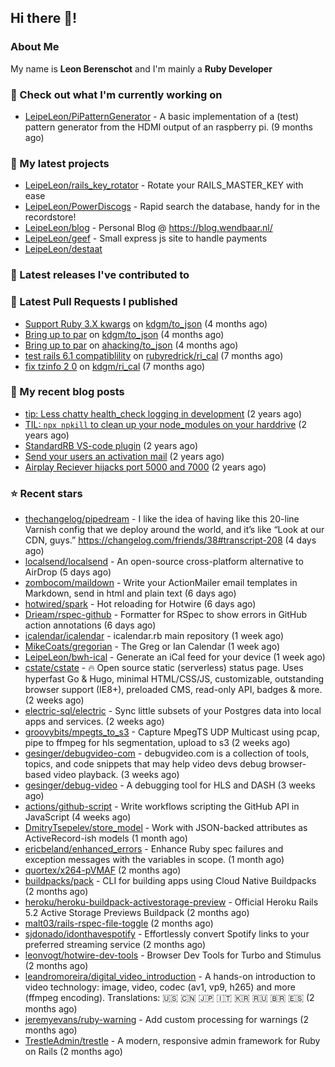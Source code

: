 ## Hi there 👋!

### About Me

My name is **Leon Berenschot** and I'm mainly a **Ruby Developer**
<br>

### 👷 Check out what I'm currently working on

- [LeipeLeon/PiPatternGenerator](https://github.com/LeipeLeon/PiPatternGenerator) - A basic implementation of a (test) pattern generator from the HDMI output of an raspberry pi. (9 months ago)

### 🌱 My latest projects

- [LeipeLeon/rails_key_rotator](https://github.com/LeipeLeon/rails_key_rotator) - Rotate your RAILS_MASTER_KEY with ease
- [LeipeLeon/PowerDiscogs](https://github.com/LeipeLeon/PowerDiscogs) - Rapid search the database, handy for in the recordstore!
- [LeipeLeon/blog](https://github.com/LeipeLeon/blog) - Personal Blog @ https://blog.wendbaar.nl/
- [LeipeLeon/geef](https://github.com/LeipeLeon/geef) - Small express js site to handle payments
- [LeipeLeon/destaat](https://github.com/LeipeLeon/destaat)

### 🔭 Latest releases I've contributed to


### 🔨 Latest Pull Requests I published

- [Support Ruby 3.X kwargs](https://github.com/kdgm/to_json/pull/3) on [kdgm/to_json](https://github.com/kdgm/to_json) (4 months ago)
- [Bring up to par](https://github.com/kdgm/to_json/pull/2) on [kdgm/to_json](https://github.com/kdgm/to_json) (4 months ago)
- [Bring up to par](https://github.com/ahacking/to_json/pull/8) on [ahacking/to_json](https://github.com/ahacking/to_json) (4 months ago)
- [test rails 6.1 compatiblility](https://github.com/rubyredrick/ri_cal/pull/24) on [rubyredrick/ri_cal](https://github.com/rubyredrick/ri_cal) (7 months ago)
- [fix tzinfo 2 0](https://github.com/kdgm/ri_cal/pull/4) on [kdgm/ri_cal](https://github.com/kdgm/ri_cal) (7 months ago)

### 📜 My recent blog posts

- [tip: Less chatty health_check logging in development](https://www.wendbaar.nl/posts/2023/07/tip_less_chatty_health_check_logging_in_development) (2 years ago)
- [TIL: `npx npkill` to clean up your node_modules on your harddrive](https://www.wendbaar.nl/posts/2023/03/til_npx_npkill_to_clean_up_your_node_modules_on_your_harddrive) (2 years ago)
- [StandardRB VS-code plugin](https://www.wendbaar.nl/posts/2023/02/standardrb_vscode_plugin) (2 years ago)
- [Send your users an activation mail](https://www.wendbaar.nl/posts/2023/02/send_your_users_an_activation_mail) (2 years ago)
- [Airplay Reciever hijacks port 5000 and 7000](https://www.wendbaar.nl/posts/2023/02/airplay_reciever_hijacks_port_5000_and_7000) (2 years ago)

### ⭐ Recent stars

- [thechangelog/pipedream](https://github.com/thechangelog/pipedream) - I like the idea of having like this 20-line Varnish config that we deploy around the world, and it’s like “Look at our CDN, guys.” https://changelog.com/friends/38#transcript-208 (4 days ago)
- [localsend/localsend](https://github.com/localsend/localsend) - An open-source cross-platform alternative to AirDrop (5 days ago)
- [zombocom/maildown](https://github.com/zombocom/maildown) - Write your ActionMailer email templates in Markdown, send in html and plain text (6 days ago)
- [hotwired/spark](https://github.com/hotwired/spark) - Hot reloading for Hotwire (6 days ago)
- [Drieam/rspec-github](https://github.com/Drieam/rspec-github) - Formatter for RSpec to show errors in GitHub action annotations (6 days ago)
- [icalendar/icalendar](https://github.com/icalendar/icalendar) - icalendar.rb main repository (1 week ago)
- [MikeCoats/gregorian](https://github.com/MikeCoats/gregorian) - The Greg or Ian Calendar (1 week ago)
- [LeipeLeon/bwh-ical](https://github.com/LeipeLeon/bwh-ical) - Generate an iCal feed for your device (1 week ago)
- [cstate/cstate](https://github.com/cstate/cstate) - 🔥 Open source static (serverless) status page. Uses hyperfast Go &amp; Hugo, minimal HTML/CSS/JS, customizable, outstanding browser support (IE8&#43;), preloaded CMS, read-only API, badges &amp; more. (2 weeks ago)
- [electric-sql/electric](https://github.com/electric-sql/electric) - Sync little subsets of your Postgres data into local apps and services. (2 weeks ago)
- [groovybits/mpegts_to_s3](https://github.com/groovybits/mpegts_to_s3) - Capture MpegTS UDP Multicast using pcap, pipe to ffmpeg for hls segmentation, upload to s3 (2 weeks ago)
- [gesinger/debugvideo-com](https://github.com/gesinger/debugvideo-com) - debugvideo.com is a collection of tools, topics, and code snippets that may help video devs debug browser-based video playback. (3 weeks ago)
- [gesinger/debug-video](https://github.com/gesinger/debug-video) - A debugging tool for HLS and DASH (3 weeks ago)
- [actions/github-script](https://github.com/actions/github-script) - Write workflows scripting the GitHub API in JavaScript (4 weeks ago)
- [DmitryTsepelev/store_model](https://github.com/DmitryTsepelev/store_model) - Work with JSON-backed attributes as ActiveRecord-ish models (1 month ago)
- [ericbeland/enhanced_errors](https://github.com/ericbeland/enhanced_errors) - Enhance Ruby spec failures and exception messages with the variables in scope. (1 month ago)
- [quortex/x264-pVMAF](https://github.com/quortex/x264-pVMAF) (2 months ago)
- [buildpacks/pack](https://github.com/buildpacks/pack) - CLI for building apps using Cloud Native Buildpacks (2 months ago)
- [heroku/heroku-buildpack-activestorage-preview](https://github.com/heroku/heroku-buildpack-activestorage-preview) - Official Heroku Rails 5.2 Active Storage Previews Buildpack (2 months ago)
- [malt03/rails-rspec-file-toggle](https://github.com/malt03/rails-rspec-file-toggle) (2 months ago)
- [sjdonado/idonthavespotify](https://github.com/sjdonado/idonthavespotify) - Effortlessly convert Spotify links to your preferred streaming service (2 months ago)
- [leonvogt/hotwire-dev-tools](https://github.com/leonvogt/hotwire-dev-tools) - Browser Dev Tools for Turbo and Stimulus (2 months ago)
- [leandromoreira/digital_video_introduction](https://github.com/leandromoreira/digital_video_introduction) - A hands-on introduction to video technology: image, video, codec (av1, vp9, h265) and more (ffmpeg encoding). Translations: 🇺🇸 🇨🇳 🇯🇵 🇮🇹 🇰🇷 🇷🇺 🇧🇷 🇪🇸 (2 months ago)
- [jeremyevans/ruby-warning](https://github.com/jeremyevans/ruby-warning) - Add custom processing for warnings (2 months ago)
- [TrestleAdmin/trestle](https://github.com/TrestleAdmin/trestle) - A modern, responsive admin framework for Ruby on Rails (2 months ago)
